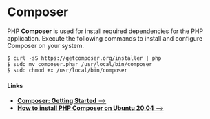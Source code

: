 # Composer

PHP **Composer** is used for install required dependencies for the PHP application. Execute the following commands to install and configure Composer on your system.

```
$ curl -sS https://getcomposer.org/installer | php
$ sudo mv composer.phar /usr/local/bin/composer
$ sudo chmod +x /usr/local/bin/composer
```


#### Links

-   [**Composer: Getting Started** -->](https://getcomposer.org/doc/00-intro.md)
-   [**How to install PHP Composer on Ubuntu 20.04** -->](https://www.osradar.com/install-php-composer-ubuntu-20-04/)
